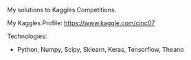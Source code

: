 My solutions to Kaggles Competitions.

My Kaggles Profile:
https://www.kaggle.com/cinc07

Technologies:
- Python, Numpy, Scipy, Sklearn, Keras, Tensorflow, Theano


